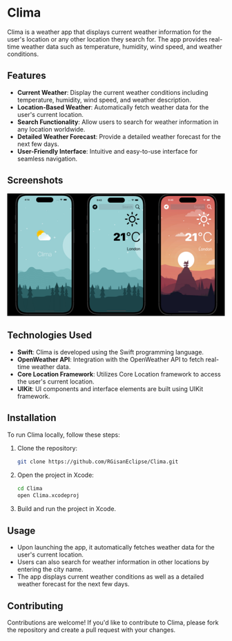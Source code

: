 # Clima

Clima is a weather app that displays current weather information for the user's location or any other location they search for. The app provides real-time weather data such as temperature, humidity, wind speed, and weather conditions.

## Features

- **Current Weather**: Display the current weather conditions including temperature, humidity, wind speed, and weather description.
- **Location-Based Weather**: Automatically fetch weather data for the user's current location.
- **Search Functionality**: Allow users to search for weather information in any location worldwide.
- **Detailed Weather Forecast**: Provide a detailed weather forecast for the next few days.
- **User-Friendly Interface**: Intuitive and easy-to-use interface for seamless navigation.

## Screenshots

![App UI](https://github.com/RGisanEclipse/Clima/raw/main/Clima/AppUIDevices.png)


## Technologies Used

- **Swift**: Clima is developed using the Swift programming language.
- **OpenWeather API**: Integration with the OpenWeather API to fetch real-time weather data.
- **Core Location Framework**: Utilizes Core Location framework to access the user's current location.
- **UIKit**: UI components and interface elements are built using UIKit framework.

## Installation

To run Clima locally, follow these steps:

1. Clone the repository:

    ```bash
    git clone https://github.com/RGisanEclipse/Clima.git
    ```

2. Open the project in Xcode:

    ```bash
    cd Clima
    open Clima.xcodeproj
    ```

3. Build and run the project in Xcode.

## Usage

- Upon launching the app, it automatically fetches weather data for the user's current location.
- Users can also search for weather information in other locations by entering the city name.
- The app displays current weather conditions as well as a detailed weather forecast for the next few days.

## Contributing

Contributions are welcome! If you'd like to contribute to Clima, please fork the repository and create a pull request with your changes.
